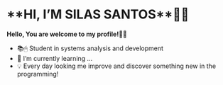<h1>**HI, I’M SILAS SANTOS**👨‍💻</h1>

**Hello, You are welcome to my profile!👋🤓**

- 📚🖱 Student in systems analysis and development
- 🌱 I’m currently learning ...
- 💡 Every day looking me improve and discover something new in the programming!

<!---
silassanttos/silassanttos is a ✨ special ✨ repository because its `README.md` (this file) appears on your GitHub profile.
You can click the Preview link to take a look at your changes.
--->
